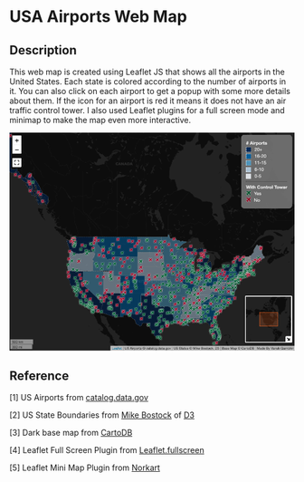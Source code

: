 # USA Airports Web Map

## Description
This web map is created using Leaflet JS that shows all the airports in the United States. Each state is colored according to the number of airports in it. You can also click on each airport to get a popup with some more details about them. If the icon for an airport is red it means it does not have an air traffic control tower. I also used Leaflet plugins for a full screen mode and minimap to make the map even more interactive.

![](img/map-screenshot.png)

## Reference
[1] US Airports from [catalog.data.gov](https://catalog.data.gov/dataset/usgs-small-scale-dataset-airports-of-the-united-states-201207-shapefile)

[2] US State Boundaries from [Mike Bostock](http://bost.ocks.org/mike) of [D3](http://d3js.org/)

[3] Dark base map from [CartoDB](https://github.com/CartoDB/cartodb/wiki/BaseMaps-available)

[4] Leaflet Full Screen Plugin from [Leaflet.fullscreen](https://github.com/Leaflet/Leaflet.fullscreen)

[5] Leaflet Mini Map Plugin from [Norkart](https://github.com/Norkart/Leaflet-MiniMap)
